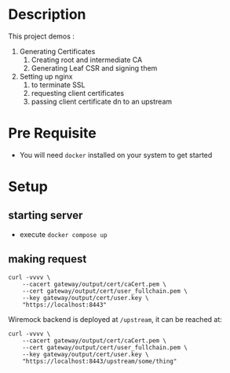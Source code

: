 # Description
This project demos :
1. Generating Certificates
    1. Creating root and intermediate CA
    1. Generating Leaf CSR and signing them
1. Setting up nginx
    1. to terminate SSL
    1. requesting client certificates
    1. passing client certificate dn to an upstream

# Pre Requisite
* You will need `docker` installed on your system to get started

# Setup

## starting server
* execute `docker compose up`

## making request

```
curl -vvvv \
    --cacert gateway/output/cert/caCert.pem \
    --cert gateway/output/cert/user_fullchain.pem \
    --key gateway/output/cert/user.key \
    "https://localhost:8443"
```

Wiremock backend is deployed at `/upstream`, it can be reached at:
```
curl -vvvv \
    --cacert gateway/output/cert/caCert.pem \
    --cert gateway/output/cert/user_fullchain.pem \
    --key gateway/output/cert/user.key \
    "https://localhost:8443/upstream/some/thing"
```